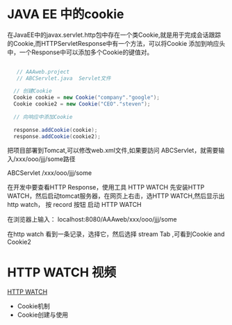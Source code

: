 # JAVA EE 中的cookie

   在JavaEE中的javax.servlet.http包中存在一个类Cookie,就是用于完成会话跟踪的Cookie,而HTTPServletResponse中有一个方法，可以将Cookie
   添加到响应头中，一个Response中可以添加多个Cookie的键值对。
 
 ```java  
    
    // AAAweb.project
    // ABCServlet.java  Servlet文件
    
   // 创建Cookie
   Cookie cookie = new Cookie("company"."google");
   Cookie cookie2 = new Cookie("CEO"."steven");
   
   // 向响应中添加Cookie
   
   response.addCookie(cookie);
   response.addCookie(cookie2);

 ```  
   把项目部署到Tomcat,可以修改web.xml文件,如果要訪问 ABCServlet，就需要输入/xxx/ooo/jjj/some路径
   
   <servlet-mapping>
      <servlet-name>ABCServlet</servlet-name>
      <url-pattern>/xxx/ooo/jjj/some</url-pattern>
   </servlet-mapping>
   
   在开发中要查看HTTP Response，使用工具 HTTP WATCH
   先安装HTTP WATCH，然后启动tomcat服务器，在网页上右击，选HTTP WATCH,然后显示出http watch， 按 record 按钮 启动 HTTP WATCH
   
   在浏览器上输入：   localhost:8080/AAAweb/xxx/ooo/jjj/some
   
  在http watch 看到一条记录，选择它，然后选择 stream Tab ,可看到Cookie and Cookie2
   
   
   
   
   # HTTP WATCH 视频
   
   [ HTTP WATCH  ](https://www.37qiqi.com/video/c64db0605c83c5e7.html)
 
   







* Cookie机制
* Cookie创建与使用
